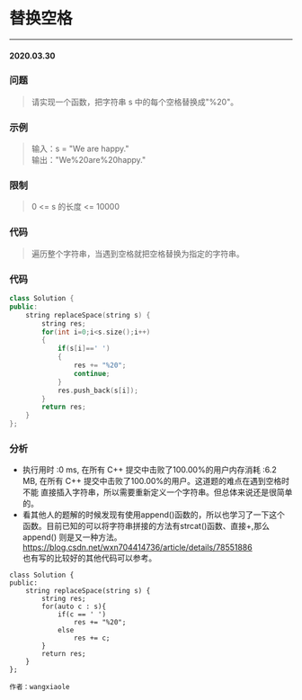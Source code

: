 # 替换空格
***
#### 2020.03.30

### 问题
>请实现一个函数，把字符串 s 中的每个空格替换成"%20"。            

### 示例
>输入：s = "We are happy."                
输出："We%20are%20happy."                 

### 限制
>0 <= s 的长度 <= 10000                 

### 代码
>遍历整个字符串，当遇到空格就把空格替换为指定的字符串。

### 代码
```c++
class Solution {
public:
    string replaceSpace(string s) {
        string res;
        for(int i=0;i<s.size();i++)
        {
            if(s[i]==' ')
            {
                res += "%20";
                continue;
            }
            res.push_back(s[i]);
        }
        return res;
    }
};
```

### 分析
 - 执行用时 :0 ms, 在所有 C++ 提交中击败了100.00%的用户内存消耗 :6.2 MB, 在所有 C++ 提交中击败了100.00%的用户。这道题的难点在遇到空格时不能
   直接插入字符串，所以需要重新定义一个字符串。但总体来说还是很简单的。
 - 看其他人的题解的时候发现有使用append()函数的，所以也学习了一下这个函数。目前已知的可以将字符串拼接的方法有strcat()函数、直接+,那么append()
   则是又一种方法。 https://blog.csdn.net/wxn704414736/article/details/78551886              
   也有写的比较好的其他代码可以参考。
   
```
class Solution {
public:
    string replaceSpace(string s) {
        string res;
        for(auto c : s){
            if(c == ' ')
                res += "%20";
            else
                res += c;
        }
        return res;
    }
};

作者：wangxiaole
